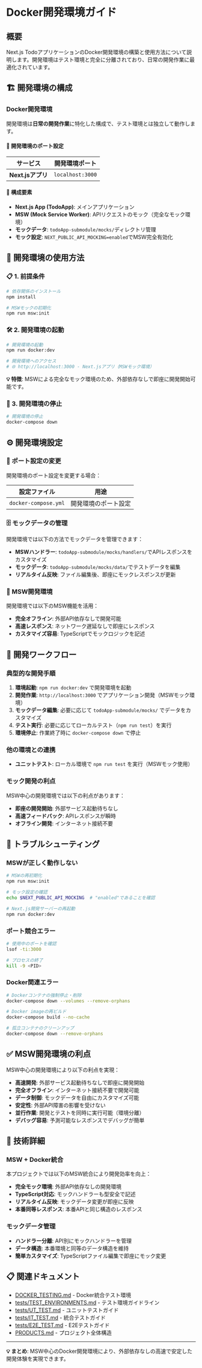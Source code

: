 # Docker開発環境ガイド

## 概要

Next.js TodoアプリケーションのDocker開発環境の構築と使用方法について説明します。開発環境はテスト環境と完全に分離されており、日常の開発作業に最適化されています。

## 🏗️ 開発環境の構成

### Docker開発環境

開発環境は**日常の開発作業**に特化した構成で、テスト環境とは独立して動作します。

#### 📍 開発環境のポート設定

| サービス | 開発環境ポート |
|----------|----------------|
| **Next.jsアプリ** | `localhost:3000` |

#### 🔧 構成要素

- **Next.js App (TodoApp)**: メインアプリケーション
- **MSW (Mock Service Worker)**: APIリクエストのモック（完全なモック環境）
- **モックデータ**: `todoApp-submodule/mocks/`ディレクトリ管理
- **モック設定**: `NEXT_PUBLIC_API_MOCKING=enabled`でMSW完全有効化

## 🚀 開発環境の使用方法

### 📋 1. 前提条件

```bash
# 依存関係のインストール
npm install

# MSWモックの初期化
npm run msw:init
```

### 🛠️ 2. 開発環境の起動

```bash
# 開発環境の起動
npm run docker:dev

# 開発環境へのアクセス
# 🌐 http://localhost:3000 - Next.jsアプリ（MSWモック環境）
```

**💡 特徴**: MSWによる完全なモック環境のため、外部依存なしで即座に開発開始可能です。

### 🧹 3. 開発環境の停止

```bash
# 開発環境の停止
docker-compose down
```

## ⚙️ 開発環境設定

### 📝 ポート設定の変更

開発環境のポート設定を変更する場合：

| 設定ファイル | 用途 |
|-------------|------|
| `docker-compose.yml` | 開発環境のポート設定 |

### 🗄️ モックデータの管理

開発環境では以下の方法でモックデータを管理できます：

- **MSWハンドラー**: `todoApp-submodule/mocks/handlers/`でAPIレスポンスをカスタマイズ
- **モックデータ**: `todoApp-submodule/mocks/data/`でテストデータを編集
- **リアルタイム反映**: ファイル編集後、即座にモックレスポンスが更新

### 🔧 MSW開発環境

開発環境では以下のMSW機能を活用：

- **完全オフライン**: 外部API依存なしで開発可能
- **高速レスポンス**: ネットワーク遅延なしで即座にレスポンス
- **カスタマイズ容易**: TypeScriptでモックロジックを記述

## 🔄 開発ワークフロー

### 典型的な開発手順

1. **環境起動**: `npm run docker:dev` で開発環境を起動
2. **開発作業**: `http://localhost:3000` でアプリケーション開発（MSWモック環境）
3. **モックデータ編集**: 必要に応じて `todoApp-submodule/mocks/` でデータをカスタマイズ
4. **テスト実行**: 必要に応じてローカルテスト（`npm run test`）を実行
5. **環境停止**: 作業終了時に `docker-compose down` で停止

### 他の環境との連携

- **ユニットテスト**: ローカル環境で `npm run test` を実行（MSWモック使用）

### モック開発の利点

MSW中心の開発環境では以下の利点があります：

- **即座の開発開始**: 外部サービス起動待ちなし
- **高速フィードバック**: APIレスポンスが瞬時
- **オフライン開発**: インターネット接続不要

## 🐛 トラブルシューティング

### MSWが正しく動作しない

```bash
# MSWの再初期化
npm run msw:init

# モック設定の確認
echo $NEXT_PUBLIC_API_MOCKING  # "enabled"であることを確認

# Next.js開発サーバーの再起動
npm run docker:dev
```

### ポート競合エラー

```bash
# 使用中のポートを確認
lsof -ti:3000

# プロセスの終了
kill -9 <PID>
```

### Docker関連エラー

```bash
# Dockerコンテナの強制停止・削除
docker-compose down --volumes --remove-orphans

# Docker imageの再ビルド
docker-compose build --no-cache

# 孤立コンテナのクリーンアップ
docker-compose down --remove-orphans
```

## ✅ MSW開発環境の利点

MSW中心の開発環境により以下の利点を実現：

- **高速開発**: 外部サービス起動待ちなしで即座に開発開始
- **完全オフライン**: インターネット接続不要で開発可能
- **データ制御**: モックデータを自由にカスタマイズ可能
- **安定性**: 外部API障害の影響を受けない
- **並行作業**: 開発とテストを同時に実行可能（環境分離）
- **デバッグ容易**: 予測可能なレスポンスでデバッグが簡単

## 🔧 技術詳細

### MSW + Docker統合

本プロジェクトでは以下のMSW統合により開発効率を向上：

- **完全モック環境**: 外部API依存なしの開発環境
- **TypeScript対応**: モックハンドラーも型安全で記述
- **リアルタイム反映**: モックデータ変更が即座に反映
- **本番同等レスポンス**: 本番APIと同じ構造のレスポンス

### モックデータ管理

- **ハンドラー分離**: API別にモックハンドラーを管理
- **データ構造**: 本番環境と同等のデータ構造を維持
- **簡単カスタマイズ**: TypeScriptファイル編集で即座にモック変更

## 📋 関連ドキュメント

- [DOCKER_TESTING.md](DOCKER_TESTING.md) - Docker統合テスト環境
- [tests/TEST_ENVIRONMENTS.md](tests/TEST_ENVIRONMENTS.md) - テスト環境ガイドライン
- [tests/UT_TEST.md](tests/UT_TEST.md) - ユニットテストガイド
- [tests/IT_TEST.md](tests/IT_TEST.md) - 統合テストガイド
- [tests/E2E_TEST.md](tests/E2E_TEST.md) - E2Eテストガイド
- [PRODUCTS.md](PRODUCTS.md) - プロジェクト全体構造

---

**💡 まとめ**: MSW中心のDocker開発環境により、外部依存なしの高速で安定した開発体験を実現できます。